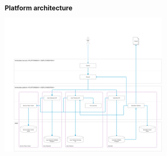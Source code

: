 ## Platform architecture


[![Form Builder environments overview](images/fb-platform-architecture.png)](images/fb-platform-architecture.png)